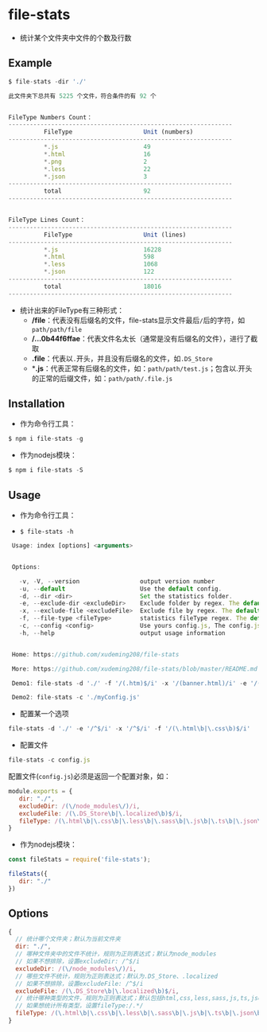 # file-stats 
  - 统计某个文件夹中文件的个数及行数

## Example
```javascript
$ file-stats -dir './'
```

```javascript
此文件夹下总共有 5225 个文件，符合条件的有 92 个


FileType Numbers Count：
---------------------------------------------------------------
          FileType                    Unit (numbers)
---------------------------------------------------------------
          *.js                        49
          *.html                      16
          *.png                       2
          *.less                      22
          *.json                      3
---------------------------------------------------------------
          total                       92
---------------------------------------------------------------


FileType Lines Count：
---------------------------------------------------------------
          FileType                    Unit (lines)
---------------------------------------------------------------
          *.js                        16228
          *.html                      598
          *.less                      1068
          *.json                      122
---------------------------------------------------------------
          total                       18016
---------------------------------------------------------------
```

- 统计出来的FileType有三种形式：
  - **/file**：代表没有后缀名的文件，file-stats显示文件最后`/`后的字符，如`path/path/file`
  - **/...0b44f6ffae**：代表文件名太长（通常是没有后缀名的文件），进行了截取
  - **.file**：代表以`.`开头，并且没有后缀名的文件，如`.DS_Store`
  - ***.js**：代表正常有后缀名的文件，如：`path/path/test.js`；包含以.开头的正常的后缀文件，如：`path/path/.file.js`


## Installation
- 作为命令行工具：

```javascript
$ npm i file-stats -g
```
- 作为nodejs模块：

```javascript
$ npm i file-stats -S
```

## Usage
- 作为命令行工具：

 - `$ file-stats -h`
 
 ```javascript
  Usage: index [options] <arguments>


  Options:

    -v, -V, --version                 output version number
    -u, --default                     Use the default config.
    -d, --dir <dir>                   Set the statistics folder.
    -e, --exclude-dir <excludeDir>    Exclude folder by regex. The default is: "/(/node_modules/)/i".
    -x, --exclude-file <excludeFile>  Exclude file by regex. The default is: "/(.DS_Store\b|.localized\b)$/i".
    -f, --file-type <fileType>        statistics fileType regex. The default is: "/(.html\b|.css\b|.less\b|.sass\b|.js\b|.ts\b|.json\b|.jpeg\b|.jpg\b|.png\b|.gif\b)$/i".
    -c, --config <config>             Use yours config.js, The config.js must be return an object.
    -h, --help                        output usage information


  Home: https://github.com/xudeming208/file-stats

  More: https://github.com/xudeming208/file-stats/blob/master/README.md

  Demo1: file-stats -d './' -f '/(.htm)$/i' -x '/(banner.html)/i' -e '/(/view/)/i'

  Demo2: file-stats -c './myConfig.js'
 ```
 
 - 配置某一个选项
 
 ```javascript
 file-stats -d './' -e '/^$/i' -x '/^$/i' -f '/(\.html\b|\.css\b)$/i'
 ```
 - 配置文件
 
 ```javascript
 file-stats -c config.js
 ```
 配置文件(`config.js`)必须是返回一个配置对象，如：
 
 ```javascript
module.exports = {
    dir: "./",
    excludeDir: /(\/node_modules\/)/i,
    excludeFile: /(\.DS_Store\b|\.localized\b)$/i,
    fileType: /(\.html\b|\.css\b|\.less\b|\.sass\b|\.js\b|\.ts\b|\.json\b|\.md\b|\.jpeg\b|\.jpg\b|\.png\b|\.gif\b)$/i
}
 ```

- 作为nodejs模块：
 
 ```javascript
 const fileStats = require('file-stats');
 
 fileStats({
    dir: "./"
 })
 ```

## Options

```javascript
{
  // 统计哪个文件夹；默认为当前文件夹
  dir: "./",
  // 哪种文件夹中的文件不统计，规则为正则表达式；默认为node_modules
  // 如果不想排除，设置excludeDir: /^$/i
  excludeDir: /(\/node_modules\/)/i,
  // 哪些文件不统计，规则为正则表达式；默认为.DS_Store、.localized
  // 如果不想排除，设置excludeFile: /^$/i
  excludeFile: /(\.DS_Store\b|\.localized\b)$/i,
  // 统计哪种类型的文件，规则为正则表达式；默认包括html,css,less,sass,js,ts,json,jpeg,jpg,png,gif
  // 如果想统计所有类型，设置fileType:/.*/
  fileType: /(\.html\b|\.css\b|\.less\b|\.sass\b|\.js\b|\.ts\b|\.json\b|\.jpeg\b|\.jpg\b|\.png\b|\.gif\b)$/i
}
```
